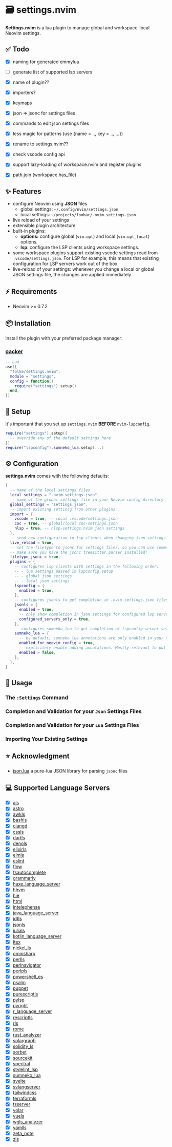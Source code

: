 # 🗃️ settings.nvim

**Settings.nvim** is a lua plugin to manage global and workspace-local Neovim
settings.

## ✅ Todo

- [x] naming for generated emmylua
- [ ] generate list of supported lsp servers
- [x] name of plugin??
- [x] importers?

- [x] keymaps
- [x] json => jsonc for settings files
- [x] commands to edit json settings files
- [x] less magic for patterns (use {name = .., key = .., ...})
- [x] rename to settings.nvim??
- [x] check vscode config api
- [x] support lazy-loading of workspace.nvim and register plugins
- [x] path.join (workspace.has_file)

## ✨ Features

- configure Neovim using **JSON** files
  - global settings: `~/.config/nvim/settings.json`
  - local settings: `~/projects/foobar/.nvim.settings.json`
- live reload of your settings
- extensible plugin architecture
- built-in plugins:
  - **options:** configure global (`vim.opt`) and local (`vim.opt_local`)
    options.
  - **lsp**: configure the LSP clients using workspace settings.
- some workspace plugins support existing vscode settings read from
  `.vscode/settings.json`. For LSP for example, this means that existing
  configuration for LSP servers work out of the box.
- live-reload of your settings: whenever you change a local or global JSON
  settings file, the changes are applied immediately

## ⚡️ Requirements

- Neovim >= 0.7.2

## 📦 Installation

Install the plugin with your preferred package manager:

### [packer](https://github.com/wbthomason/packer.nvim)

```lua
-- Lua
use({
  "folke/settings.nvim",
  module = "settings",
  config = function()
    require("settings").setup()
  end,
})
```

## 🚀 Setup

It's important that you set up `settings.nvim` **BEFORE** `nvim-lspconfig`.

```lua
require("settings").setup({
  -- override any of the default settings here
})
require("lspconfig").sumneko_lua.setup(...)
```

## ⚙️ Configuration

**settings.nvim** comes with the following defaults:

```lua
{
  -- name of the local settings files
  local_settings = ".nvim.settings.json",
  -- name of the global settings file in your Neovim config directory
  global_settings = "settings.json",
  -- import existing settinsg from other plugins
  import = {
    vscode = true, -- local .vscode/settings.json
    coc = true, -- global/local coc-settings.json
    nlsp = true, -- nlsp-settings.nvim json settings
  },
  -- send new configuration to lsp clients when changing json settings
  live_reload = true,
  -- set the filetype to jsonc for settings files, so you can use comments
  -- make sure you have the jsonc treesitter parser installed!
  filetype_jsonc = true,
  plugins = {
    -- configures lsp clients with settings in the following order:
    -- - lua settings passed in lspconfig setup
    -- - global json settings
    -- - local json settings
    lspconfig = {
      enabled = true,
    },
    -- configures jsonls to get completion in .nvim.settings.json files
    jsonls = {
      enabled = true,
      -- only show completion in json settings for configured lsp servers
      configured_servers_only = true,
    },
    -- configures sumneko_lua to get completion of lspconfig server settings
    sumneko_lua = {
      -- by default, sumneko_lua annotations are only enabled in your neovim config directory
      enabled_for_neovim_config = true,
      -- explicitely enable adding annotations. Mostly relevant to put in your local .nvim.settings.json file
      enabled = false,
    },
  },
}
```

## 🚀 Usage

### The `:Settings` Command

### Completion and Validation for your `Json` Settings Files

### Completion and Validation for your `Lua` Settings Files

### Importing Your Existing Settings

## ⭐ Acknowledgment

- [json.lua](https://github.com/actboy168/json.lua) a pure-lua JSON library for parsing `jsonc` files

## 💻 Supported Language Servers

<!-- GENERATED -->
- [x] [als](https://github.com/AdaCore/ada_language_server/tree/master/integration/vscode/ada/package.json)
- [x] [astro](https://github.com/withastro/language-tools/tree/main/packages/vscode/package.json)
- [x] [awkls](https://github.com/Beaglefoot/awk-language-server/tree/master/client/package.json)
- [x] [bashls](https://github.com/bash-lsp/bash-language-server/tree/master/vscode-client/package.json)
- [x] [clangd](https://github.com/clangd/vscode-clangd/tree/master/package.json)
- [x] [cssls](https://github.com/microsoft/vscode/tree/main/extensions/css-language-features/package.json)
- [x] [dartls](https://github.com/Dart-Code/Dart-Code/tree/master/package.json)
- [x] [denols](https://github.com/denoland/vscode_deno/tree/main/package.json)
- [x] [elixirls](https://github.com/elixir-lsp/vscode-elixir-ls/tree/master/package.json)
- [x] [elmls](https://github.com/elm-tooling/elm-language-client-vscode/tree/master/package.json)
- [x] [eslint](https://github.com/microsoft/vscode-eslint/tree/main/package.json)
- [x] [flow](https://github.com/flowtype/flow-for-vscode/tree/master/package.json)
- [x] [fsautocomplete](https://github.com/ionide/ionide-vscode-fsharp/tree/main/release/package.json)
- [x] [grammarly](https://github.com/znck/grammarly/tree/main/extension/package.json)
- [x] [haxe_language_server](https://github.com/vshaxe/vshaxe/tree/master/package.json)
- [x] [hhvm](https://github.com/slackhq/vscode-hack/tree/master/package.json)
- [x] [hie](https://github.com/alanz/vscode-hie-server/tree/master/package.json)
- [x] [html](https://github.com/microsoft/vscode/tree/main/extensions/html-language-features/package.json)
- [x] [intelephense](https://github.com/bmewburn/vscode-intelephense/tree/master/package.json)
- [x] [java_language_server](https://github.com/georgewfraser/java-language-server/tree/master/package.json)
- [x] [jdtls](https://github.com/redhat-developer/vscode-java/tree/master/package.json)
- [x] [jsonls](https://github.com/microsoft/vscode/tree/master/extensions/json-language-features/package.json)
- [x] [julials](https://github.com/julia-vscode/julia-vscode/tree/master/package.json)
- [x] [kotlin_language_server](https://github.com/fwcd/vscode-kotlin/tree/master/package.json)
- [x] [ltex](https://github.com/valentjn/vscode-ltex/develop/package.json)
- [x] [nickel_ls](https://github.com/tweag/nickel/tree/master/lsp/client-extension/package.json)
- [x] [omnisharp](https://github.com/OmniSharp/omnisharp-vscode/tree/master/package.json)
- [x] [perlls](https://github.com/richterger/Perl-LanguageServer/tree/master/clients/vscode/perl/package.json)
- [x] [perlnavigator](https://github.com/bscan/PerlNavigator/tree/main/package.json)
- [x] [perlpls](https://github.com/FractalBoy/perl-language-server/tree/master/client/package.json)
- [x] [powershell_es](https://github.com/PowerShell/vscode-powershell/tree/main/package.json)
- [x] [psalm](https://github.com/psalm/psalm-vscode-plugin/tree/master/package.json)
- [x] [puppet](https://github.com/puppetlabs/puppet-vscode/tree/main/package.json)
- [x] [purescriptls](https://github.com/nwolverson/vscode-ide-purescript/tree/master/package.json)
- [x] [pylsp](https://github.com/python-lsp/python-lsp-server/develop/pylsp/config/schema.json)
- [x] [pyright](https://github.com/microsoft/pyright/tree/master/packages/vscode-pyright/package.json)
- [x] [r_language_server](https://github.com/REditorSupport/vscode-r-lsp/tree/master/package.json)
- [x] [rescriptls](https://github.com/rescript-lang/rescript-vscode/tree/master/package.json)
- [x] [rls](https://github.com/rust-lang/vscode-rust/tree/master/package.json)
- [x] [rome](https://github.com/rome/tools/tree/main/editors/vscode/package.json)
- [x] [rust_analyzer](https://github.com/rust-analyzer/rust-analyzer/tree/master/editors/code/package.json)
- [x] [solargraph](https://github.com/castwide/vscode-solargraph/tree/master/package.json)
- [x] [solidity_ls](https://github.com/juanfranblanco/vscode-solidity/tree/master/package.json)
- [x] [sorbet](https://github.com/sorbet/sorbet/tree/master/vscode_extension/package.json)
- [x] [sourcekit](https://github.com/swift-server/vscode-swift/tree/main/package.json)
- [x] [spectral](https://github.com/stoplightio/vscode-spectral/tree/master/package.json)
- [x] [stylelint_lsp](https://github.com/bmatcuk/coc-stylelintplus/tree/master/package.json)
- [x] [sumneko_lua](https://github.com/sumneko/vscode-lua/tree/master/package.json)
- [x] [svelte](https://github.com/sveltejs/language-tools/tree/master/packages/svelte-vscode/package.json)
- [x] [svlangserver](https://github.com/eirikpre/VSCode-SystemVerilog/tree/master/package.json)
- [x] [tailwindcss](https://github.com/tailwindlabs/tailwindcss-intellisense/tree/master/packages/vscode-tailwindcss/package.json)
- [x] [terraformls](https://github.com/hashicorp/vscode-terraform/tree/master/package.json)
- [x] [tsserver](https://github.com/microsoft/vscode/tree/main/extensions/typescript-language-features/package.json)
- [x] [volar](https://github.com/johnsoncodehk/volar/tree/master/extensions/vscode-vue-language-features/package.json)
- [x] [vuels](https://github.com/vuejs/vetur/tree/master/package.json)
- [x] [wgls_analyzer](https://github.com/wgsl-analyzer/wgsl-analyzer/tree/main/editors/code/package.json)
- [x] [yamlls](https://github.com/redhat-developer/vscode-yaml/tree/master/package.json)
- [x] [zeta_note](https://github.com/artempyanykh/zeta-note-vscode/tree/main/package.json)
- [x] [zls](https://github.com/zigtools/zls-vscode/tree/master/package.json)
